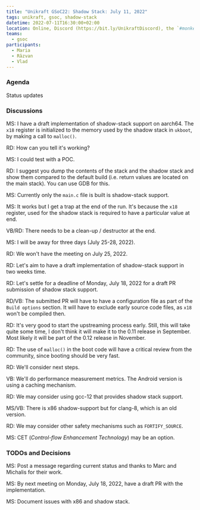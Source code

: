 ```yaml
---
title: "Unikraft GSoC22: Shadow Stack: July 11, 2022"
tags: unikraft, gsoc, shadow-stack
datetime: 2022-07-11T16:30:00+02:00
location: Online, Discord (https://bit.ly/UnikraftDiscord), the `#monkey-business` voice channel
teams:
  - gsoc
participants:
  - Maria
  - Răzvan
  - Vlad
---
```


### Agenda

Status updates

### Discussions

MS: I have a draft implementation of shadow-stack support on aarch64.
The `x18` register is initialized to the memory used by the shadow stack in `ukboot`, by making a call to `malloc()`.

RD: How can you tell it's working?

MS: I could test with a POC.

RD: I suggest you dump the contents of the stack and the shadow stack and show them compared to the default build (i.e. return values are located on the main stack).
You can use GDB for this.

MS: Currently only the `main.c` file is built is shadow-stack support.

MS: It works but I get a trap at the end of the run.
It's because the `x18` register, used for the shadow stack is required to have a particular value at end.

VB/RD: There needs to be a clean-up / destructor at the end.

MS: I will be away for three days (July 25-28, 2022).

RD: We won't have the meeting on July 25, 2022.

RD: Let's aim to have a draft implementation of shadow-stack support in two weeks time.

RD: Let's settle for a deadline of Monday, July 18, 2022 for a draft PR submission of shadow stack support.

RD/VB: The submitted PR will have to have a configuration file as part of the `Build options` section.
It will have to exclude early source code files, as `x18` won't be compiled then.

RD: It's very good to start the upstreaming process early.
Still, this will take quite some time, I don't think it will make it to the 0.11 release in September.
Most likely it will be part of the 0.12 release in November.

RD: The use of `malloc()` in the boot code will have a critical review from the community, since booting should be very fast.

RD: We'll consider next steps.

VB: We'll do performance measurement metrics.
The Android version is using a caching mechanism.

RD: We may consider using gcc-12 that provides shadow stack support.

MS/VB: There is x86 shadow-support but for clang-8, which is an old version.

RD: We may consider other safety mechanisms such as `FORTIFY_SOURCE`.

MS: CET (*Control-flow Enhancement Technology*) may be an option.

### TODOs and Decisions

MS: Post a message regarding current status and thanks to Marc and Michalis for their work.

MS: By next meeting on Monday, July 18, 2022, have a draft PR with the implementation.

MS: Document issues with x86 and shadow stack.
